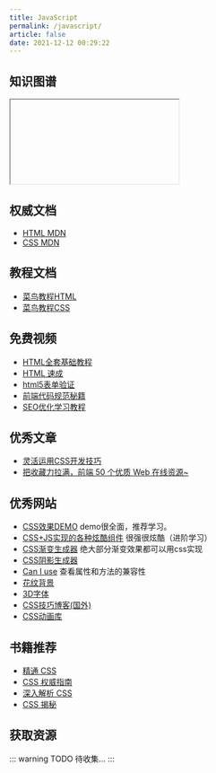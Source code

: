 ```yaml
---
title: JavaScript
permalink: /javascript/
article: false
date: 2021-12-12 00:29:22
---
```



## 知识图谱
<iframe :src="$withBase('/markmap/20.JavaScript.html')"></iframe>

## 权威文档
- [HTML MDN](https://developer.mozilla.org/zh-CN/docs/Web/HTML/Element)
- [CSS MDN](https://developer.mozilla.org/zh-CN/docs/Web/CSS/Reference)

## 教程文档
- [菜鸟教程HTML](https://www.runoob.com/html/html-tutorial.html)
- [菜鸟教程CSS](https://www.runoob.com/css/css-tutorial.html)

## 免费视频
- [HTML全套基础教程](https://www.bilibili.com/video/BV11t411K74Q)
- [HTML 速成](https://www.bilibili.com/video/BV1vs411M7aT)
- [html5表单验证](https://www.bilibili.com/video/BV16K4y1Z7Gb)
- [前端代码规范秘籍](https://www.bilibili.com/video/BV19P4y147Jz)
- [SEO优化学习教程](https://www.bilibili.com/video/BV1fE411J7ya)

## 优秀文章
- [灵活运用CSS开发技巧](https://juejin.cn/post/6844903926110617613)
- [把收藏力拉满，前端 50 个优质 Web 在线资源~](https://juejin.cn/post/7030572979868139551?utm_source=gold_browser_extension)

## 优秀网站
- [CSS效果DEMO](https://lhammer.cn/You-need-to-know-css/#/zh-cn/introduce?v=1) demo很全面，推荐学习。
- [CSS+JS实现的各种炫酷组件](http://navnav.co/) 很强很炫酷（进阶学习）
- [CSS渐变生成器](https://www.colorzilla.com/gradient-editor/) 绝大部分渐变效果都可以用css实现
- [CSS阴影生成器](https://neumorphism.io/#e0e0e0)
- [Can I use](https://caniuse.com/) 查看属性和方法的兼容性
- [花纹背景](https://bansal.io/pattern-css)
- [3D字体](https://bennettfeely.com/ztext/)
- [CSS技巧博客(国外)](https://css-tricks.com/)
- [CSS动画库](https://animista.net/)

## 书籍推荐
- [精通 CSS](https://book.douban.com/subject/30450258/)
- [CSS 权威指南](https://book.douban.com/subject/2308234/)
- [深入解析 CSS](https://book.douban.com/subject/35021471/)
- [CSS 揭秘](https://book.douban.com/subject/26745943/)

## 获取资源

::: warning TODO
待收集...
:::
<!-- 关注公众号**前端自学网**，回复`html`获取html+css相关电子书。 -->
